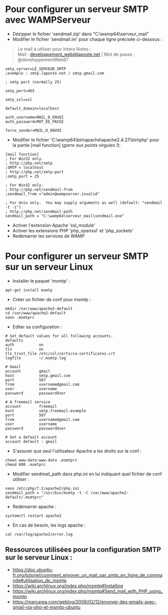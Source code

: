 # Pour configurer un serveur SMTP avec WAMPServeur

- Dézipper le fichier 'sendmail.zip' dans "C:\wamp64\serveur_mail"
- Modifier le fichier 'sendmail.ini' pour chaque ligne précisée ci-dessous :
> Le mail à utiliser pour Intera Notes :  
> Mail : developpement_web@laposte.net | Mot de passe : @developpementWeb87

```shell
smtp_server=LE_SERVEUR_SMTP
;exemple : smtp.laposte.net / smtp.gmail.com

; smtp port (normally 25)

smtp_port=465

smtp_ssl=ssl

default_domain=localhost

auth_username=MAIL_D_ENVOI
auth_password=MOT_DE_PASSE

force_sender=MAIL_D_ENVOI
```

- Modifier le fichier 'C:\wamp64\bin\apache\apache2.4.27\bin\php' pour la partie [mail function] (_garre aux points virgules !_):
```shell
[mail function]
; For Win32 only.
; http://php.net/smtp
;SMTP = localhost
; http://php.net/smtp-port
;smtp_port = 25

; For Win32 only.
; http://php.net/sendmail-from
;sendmail_from ="admin@wampserver.invalid"

; For Unix only.  You may supply arguments as well (default: "sendmail -t -i").
; http://php.net/sendmail-path
sendmail_path = "C:\wamp64\serveur_mail\sendmail.exe"
```
- Activer l'extension Apache 'ssl_module'
- Activer les extensions PHP 'php_openssl' et 'php_sockets'
- Redémarrer les services de WAMP

# Pour configurer un serveur SMTP sur un serveur Linux

- Installer le paquet 'msmtp' :
```shell
apt-get install msmtp
```

- Créer un fichier de conf pour msmtp :
```shell
mkdir /var/www/apache2-default
cd /var/www/apache2-default
nano .msmtprc
```
- Editer sa configuration :
```shell
# Set default values for all following accounts.
defaults
auth           on
tls            on
tls_trust_file /etc/ssl/certs/ca-certificates.crt
logfile        ~/.msmtp.log

# Gmail
account        gmail
host           smtp.gmail.com
port           587
from           username@gmail.com
user           username
password       passwordUser

# A freemail service
account        freemail
host           smtp.freemail.example
port           587
from           username@gmail.com
user           username
password       passwordUser

# Set a default account
account default : gmail
```

- S'assurer que seul l'utilisateur Apache a les droits sur la conf :
```shell
chown www-data:www-data .msmtprc
chmod 600 .msmtprc
```

- Modifier sendmail_path dans php.ini en lui indiquant quel fichier de conf utiliser :
```shell
nano /etc/php/7.2/apache2/php.ini
sendmail_path = "/usr/bin/msmtp -t -C /var/www/apache2-default/.msmtprc"
```
- Redémarrer apache :
```shell
systemctl restart apache2
```

- En cas de besoin, les logs apache :
```shell
cat /var/log/apache2/error.log
```

## Ressources utilisées pour la configuration SMTP sur le serveur Linux :
- https://doc.ubuntu-fr.org/tutoriel/comment_envoyer_un_mail_par_smtp_en_ligne_de_commande#utilisation_de_msmtp
- https://wiki.archlinux.org/index.php/msmtp#Installing
- https://wiki.archlinux.org/index.php/msmtp#Send_mail_with_PHP_using_msmtp
- https://marcarea.com/weblog/2008/02/12/envoyer-des-emails-avec-gmail-via-php-et-msmtp-ubuntu
